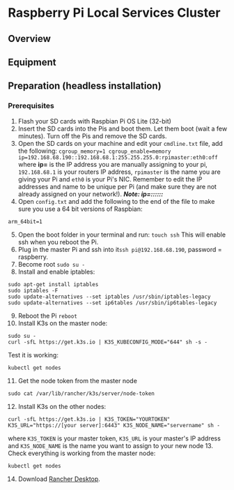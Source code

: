# Raspberry Pi Local Services Cluster
## Overview
## Equipment
## Preparation (headless installation)
### Prerequisites
1. Flash your SD cards with Raspbian Pi OS Lite (32-bit)
2. Insert the SD cards into the Pis and boot them. Let them boot (wait a few minutes). Turn off the Pis and remove the
SD cards.
3. Open the SD cards on your machine and edit your ```cmdline.txt``` file, add the following:
```cgroup_memory=1 cgroup_enable=memory ip=192.168.68.190::192.168.68.1:255.255.255.0:rpimaster:eth0:off```
where **ip=** is the IP address you are manually assigning to your pi, ```192.168.68.1``` is your routers IP address, 
```rpimaster``` is the name you are giving your Pi and ```eth0``` is your Pi's NIC. Remember to edit the IP addresses
and name to be unique per Pi (and make sure they are not already assigned on your network!).
***Note: ip=<client-ip>:<server-ip>:<gw-ip>:<netmask>:<hostname>:<device>:<autoconf>***
4. Open ```config.txt``` and add the following to the end of the file to make sure you use a 64 bit versions of Raspbian:
```
arm_64bit=1
```
5. Open the boot folder in your terminal and run:
```touch ssh```
This will enable ssh when you reboot the Pi.
6. Plug in the master Pi and ssh into it```ssh pi@192.168.68.190```, password = raspberry.
7. Become root ```sudo su -```
8. Install and enable iptables:
```
sudo apt-get install iptables
sudo iptables -F 
sudo update-alternatives --set iptables /usr/sbin/iptables-legacy 
sudo update-alternatives --set ip6tables /usr/sbin/ip6tables-legacy
```
9. Reboot the Pi ```reboot```
10. Install K3s on the master node:
```
sudo su -
curl -sfL https://get.k3s.io | K3S_KUBECONFIG_MODE="644" sh -s -
```
Test it is working:
```
kubectl get nodes
```
11. Get the node token from the master node
```
sudo cat /var/lib/rancher/k3s/server/node-token
```
12. Install K3s on the other nodes:
```
curl -sfL https://get.k3s.io | K3S_TOKEN="YOURTOKEN" K3S_URL="https://[your server]:6443" K3S_NODE_NAME="servername" sh -
```
where ```K3S_TOKEN``` is your master token, ```K3S_URL``` is your master's IP address and ```K3S_NODE_NAME``` is the 
name you want to assign to your new node
13. Check everything is working from the master node:
```
kubectl get nodes
```
14. Download [Rancher Desktop](https://docs.rancherdesktop.io/getting-started/installation).